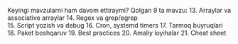



Keyingi mavzularni ham davom ettiraymi? Qolgan 9 ta mavzu:
13. Arraylar va associative arraylar
14. Regex va grep/egrep  
15. Script yozish va debug
16. Cron, systemd timers
17. Tarmoq buyruqlari
18. Paket boshqaruv
19. Best practices
20. Amaliy loyihalar
21. Cheat sheet
